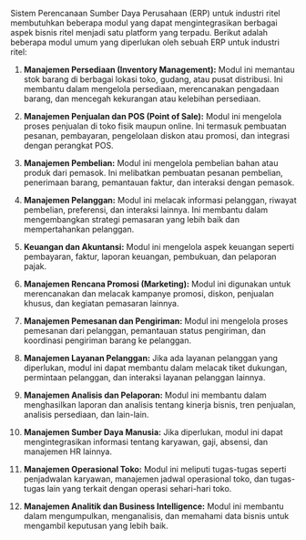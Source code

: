 Sistem Perencanaan Sumber Daya Perusahaan (ERP) untuk industri ritel membutuhkan beberapa modul yang dapat mengintegrasikan berbagai aspek bisnis ritel menjadi satu platform yang terpadu. Berikut adalah beberapa modul umum yang diperlukan oleh sebuah ERP untuk industri ritel:

1. **Manajemen Persediaan (Inventory Management):** Modul ini memantau stok barang di berbagai lokasi toko, gudang, atau pusat distribusi. Ini membantu dalam mengelola persediaan, merencanakan pengadaan barang, dan mencegah kekurangan atau kelebihan persediaan.

2. **Manajemen Penjualan dan POS (Point of Sale):** Modul ini mengelola proses penjualan di toko fisik maupun online. Ini termasuk pembuatan pesanan, pembayaran, pengelolaan diskon atau promosi, dan integrasi dengan perangkat POS.

3. **Manajemen Pembelian:** Modul ini mengelola pembelian bahan atau produk dari pemasok. Ini melibatkan pembuatan pesanan pembelian, penerimaan barang, pemantauan faktur, dan interaksi dengan pemasok.

4. **Manajemen Pelanggan:** Modul ini melacak informasi pelanggan, riwayat pembelian, preferensi, dan interaksi lainnya. Ini membantu dalam mengembangkan strategi pemasaran yang lebih baik dan mempertahankan pelanggan.

5. **Keuangan dan Akuntansi:** Modul ini mengelola aspek keuangan seperti pembayaran, faktur, laporan keuangan, pembukuan, dan pelaporan pajak.

6. **Manajemen Rencana Promosi (Marketing):** Modul ini digunakan untuk merencanakan dan melacak kampanye promosi, diskon, penjualan khusus, dan kegiatan pemasaran lainnya.

7. **Manajemen Pemesanan dan Pengiriman:** Modul ini mengelola proses pemesanan dari pelanggan, pemantauan status pengiriman, dan koordinasi pengiriman barang ke pelanggan.

8. **Manajemen Layanan Pelanggan:** Jika ada layanan pelanggan yang diperlukan, modul ini dapat membantu dalam melacak tiket dukungan, permintaan pelanggan, dan interaksi layanan pelanggan lainnya.

9. **Manajemen Analisis dan Pelaporan:** Modul ini membantu dalam menghasilkan laporan dan analisis tentang kinerja bisnis, tren penjualan, analisis persediaan, dan lain-lain.

10. **Manajemen Sumber Daya Manusia:** Jika diperlukan, modul ini dapat mengintegrasikan informasi tentang karyawan, gaji, absensi, dan manajemen HR lainnya.

11. **Manajemen Operasional Toko:** Modul ini meliputi tugas-tugas seperti penjadwalan karyawan, manajemen jadwal operasional toko, dan tugas-tugas lain yang terkait dengan operasi sehari-hari toko.

12. **Manajemen Analitik dan Business Intelligence:** Modul ini membantu dalam mengumpulkan, menganalisis, dan memahami data bisnis untuk mengambil keputusan yang lebih baik.
